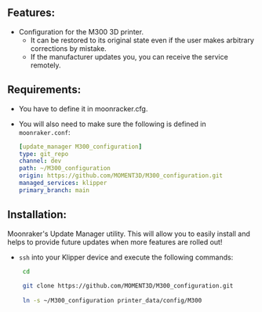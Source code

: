 ## Features:

* Configuration for the M300 3D printer.
  - It can be restored to its original state even if the user makes arbitrary corrections by mistake.
  - If the manufacturer updates you, you can receive the service remotely.
 
## Requirements:

* You have to define it in moonracker.cfg.
* You will also need to make sure the following is defined in `moonraker.conf`:
  
    ```yaml
    [update_manager M300_configuration]
    type: git_repo
    channel: dev
    path: ~/M300_configuration
    origin: https://github.com/MOMENT3D/M300_configuration.git
    managed_services: klipper
    primary_branch: main

    ```

## Installation:

Moonraker's Update Manager utility. This will allow you to easily install and helps to provide future updates when more features are rolled out!

* `ssh` into your Klipper device and execute the following commands:
   ```bash
    cd
    
    git clone https://github.com/MOMENT3D/M300_configuration.git
    
    ln -s ~/M300_configuration printer_data/config/M300

    ```    
